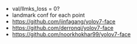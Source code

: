 - val/llmks_loss = 0?
- landmark conf for each point
- https://github.com/jinfagang/yolov7-face
- https://github.com/derronqi/yolov7-face
- https://github.com/noorkhokhar99/yolov7-face